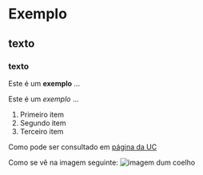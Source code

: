 # Exemplo
## texto
### texto

Este é um **exemplo** ...

Este é um *exemplo* ...

1. Primeiro item
2. Segundo item
3. Terceiro item

Como pode ser consultado em [página da UC](http://www.uc.pt)

Como se vê na imagem seguinte: ![imagem dum coelho](http://www.coellho.com)


